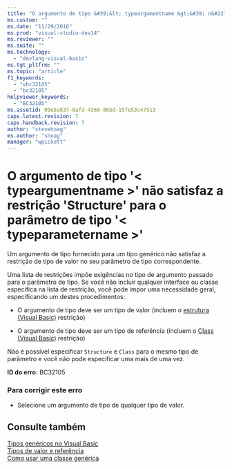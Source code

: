 ```yaml
---
title: "O argumento de tipo &#39;&lt; typeargumentname &gt;&#39; n&#227;o satisfaz a restri&#231;&#227;o &#39;Structure&#39; para o par&#226;metro de tipo &#39;&lt; typeparametername &gt;&#39; | Microsoft Docs"
ms.custom: ""
ms.date: "11/29/2016"
ms.prod: "visual-studio-dev14"
ms.reviewer: ""
ms.suite: ""
ms.technology: 
  - "devlang-visual-basic"
ms.tgt_pltfrm: ""
ms.topic: "article"
f1_keywords: 
  - "vbc32105"
  - "bc32105"
helpviewer_keywords: 
  - "BC32105"
ms.assetid: 09e5a837-8afd-4360-86bd-157e53c47513
caps.latest.revision: 7
caps.handback.revision: 7
author: "stevehoag"
ms.author: "shoag"
manager: "wpickett"
---
```

# O argumento de tipo &#39;&lt; typeargumentname &gt;&#39; n&#227;o satisfaz a restri&#231;&#227;o &#39;Structure&#39; para o par&#226;metro de tipo &#39;&lt; typeparametername &gt;&#39;
Um argumento de tipo fornecido para um tipo genérico não satisfaz a restrição de tipo de valor no seu parâmetro de tipo correspondente.  
  
 Uma lista de restrições impõe exigências no tipo de argumento passado para o parâmetro de tipo. Se você não incluir qualquer interface ou classe específica na lista de restrição, você pode impor uma necessidade geral, especificando um destes procedimentos:  
  
-   O argumento de tipo deve ser um tipo de valor \(incluem o [estrutura \(Visual Basic\)](http://msdn.microsoft.com/pt-br/263ce115-ac36-4c05-8cb7-0e0eead5c6d0) restrição\)  
  
-   O argumento de tipo deve ser um tipo de referência \(incluem o [Class \(Visual Basic\)](http://msdn.microsoft.com/pt-br/0777c6e6-46bc-451b-ad70-57b49d4ef4f7) restrição\)  
  
 Não é possível especificar `Structure` e `Class` para o mesmo tipo de parâmetro e você não pode especificar uma mais de uma vez.  
  
 **ID do erro:** BC32105  
  
### Para corrigir este erro  
  
-   Selecione um argumento de tipo de qualquer tipo de valor.  
  
## Consulte também  
 [Tipos genéricos no Visual Basic](/dotnet/visual-basic/programming-guide/language-features/data-types/generic-types)   
 [Tipos de valor e referência](/dotnet/visual-basic/programming-guide/language-features/data-types/value-types-and-reference-types)   
 [Como usar uma classe genérica](../Topic/How%20to:%20Use%20a%20Generic%20Class%20\(Visual%20Basic\).md)